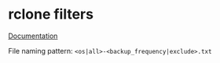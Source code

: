 # rclone filters

[Documentation](https://rclone.org/filtering/)

File naming pattern: `<os|all>-<backup_frequency|exclude>.txt`

